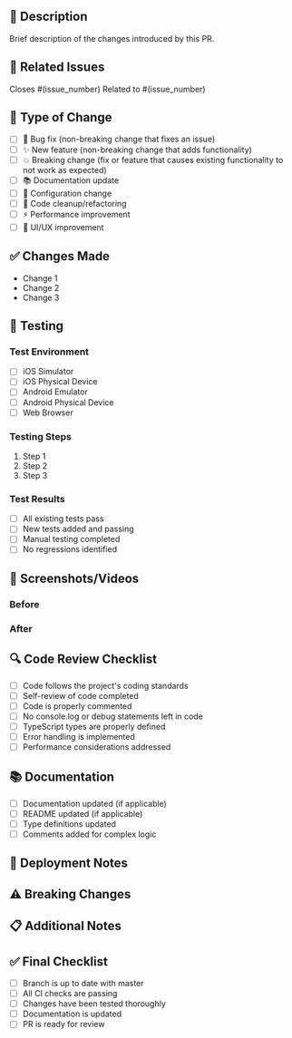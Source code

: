 ## 📝 Description
Brief description of the changes introduced by this PR.

## 🔗 Related Issues
Closes #(issue_number)
Related to #(issue_number)

## 🎯 Type of Change
- [ ] 🐛 Bug fix (non-breaking change that fixes an issue)
- [ ] ✨ New feature (non-breaking change that adds functionality)
- [ ] 💥 Breaking change (fix or feature that causes existing functionality to not work as expected)
- [ ] 📚 Documentation update
- [ ] 🔧 Configuration change
- [ ] 🧹 Code cleanup/refactoring
- [ ] ⚡ Performance improvement
- [ ] 🎨 UI/UX improvement

## ✅ Changes Made
- Change 1
- Change 2
- Change 3

## 📱 Testing
### Test Environment
- [ ] iOS Simulator
- [ ] iOS Physical Device
- [ ] Android Emulator  
- [ ] Android Physical Device
- [ ] Web Browser

### Testing Steps
1. Step 1
2. Step 2
3. Step 3

### Test Results
- [ ] All existing tests pass
- [ ] New tests added and passing
- [ ] Manual testing completed
- [ ] No regressions identified

## 📸 Screenshots/Videos
<!-- Add screenshots or videos to demonstrate the changes -->

### Before
<!-- Screenshot/description of current behavior -->

### After  
<!-- Screenshot/description of new behavior -->

## 🔍 Code Review Checklist
- [ ] Code follows the project's coding standards
- [ ] Self-review of code completed
- [ ] Code is properly commented
- [ ] No console.log or debug statements left in code
- [ ] TypeScript types are properly defined
- [ ] Error handling is implemented
- [ ] Performance considerations addressed

## 📚 Documentation
- [ ] Documentation updated (if applicable)
- [ ] README updated (if applicable)
- [ ] Type definitions updated
- [ ] Comments added for complex logic

## 🚀 Deployment Notes
<!-- Any special considerations for deployment -->

## ⚠️ Breaking Changes
<!-- Describe any breaking changes and migration steps -->

## 📋 Additional Notes
<!-- Any additional information that might be helpful for reviewers -->

## ✅ Final Checklist
- [ ] Branch is up to date with master
- [ ] All CI checks are passing
- [ ] Changes have been tested thoroughly
- [ ] Documentation is updated
- [ ] PR is ready for review